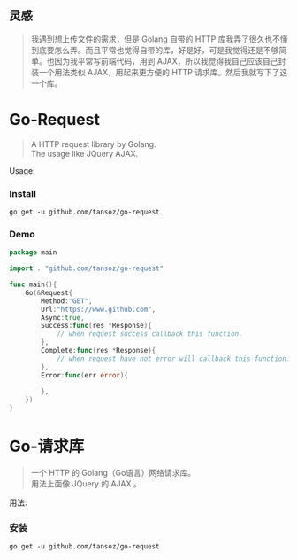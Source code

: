 ## 灵感
> 我遇到想上传文件的需求，但是 Golang 自带的 HTTP 库我弄了很久也不懂到底要怎么弄。而且平常也觉得自带的库，好是好，可是我觉得还是不够简单。也因为我平常写前端代码，用到 AJAX，所以我觉得我自己应该自己封装一个用法类似 AJAX，用起来更方便的 HTTP 请求库。然后我就写下了这一个库。

# Go-Request

> A HTTP request library by Golang.  
> The usage like JQuery AJAX.

Usage:

### Install
```
go get -u github.com/tansoz/go-request
```

### Demo
```go
package main

import . "github.com/tansoz/go-request"

func main(){
	Go(&Request{
		Method:"GET",
		Url:"https://www.github.com",
		Async:true,
		Success:func(res *Response){
			// when request success callback this function. 
		},
		Complete:func(res *Response){
			// when request have not error will callback this function. 
		},
		Error:func(err error){
            
		},
	})
}
```

# Go-请求库

> 一个 HTTP 的 Golang（Go语言）网络请求库。  
> 用法上面像 JQuery 的 AJAX 。

用法:

### 安装
```
go get -u github.com/tansoz/go-request
```